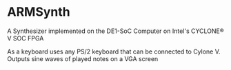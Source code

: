 # ARMSynth
A Synthesizer implemented on the DE1-SoC Computer on Intel's CYCLONE® V SOC FPGA

As a keyboard uses any PS/2 keyboard that can be connected to Cylone V.
Outputs sine waves of played notes on a VGA screen
